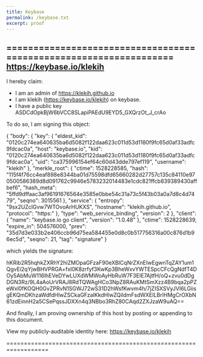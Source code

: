 ```yaml
---
title: Keybase
permalink: /keybase.txt
excerpt: proof
---
```


==================================================================
https://keybase.io/klekih
--------------------------------------------------------------------

I hereby claim:

  * I am an admin of https://klekih.github.io
  * I am klekih (https://keybase.io/klekih) on keybase.
  * I have a public key ASDCdOpkBjW6bVCC8SLapiPAEdU9EYD5_GXQrzOt_J_crAo

To do so, I am signing this object:

{
  "body": {
    "key": {
      "eldest_kid": "0120c274ea640635ba6d5082f122daa623c011d53d1180f9fc65d0af33adfc9fdcac0a",
      "host": "keybase.io",
      "kid": "0120c274ea640635ba6d5082f122daa623c011d53d1180f9fc65d0af33adfc9fdcac0a",
      "uid": "ca375996154ef64c60d43dde797ef119",
      "username": "klekih"
    },
    "merkle_root": {
      "ctime": 1528228585,
      "hash": "115f4f76cc4eaf898e8344ba01d75598dfd65660282d27757c135c84110e970500586389d8d091762c9946e5783232014483e1cdc821ffcb839389430affbef6",
      "hash_meta": "5ffd9dffaac3af96191676564e3585e0bbe54c31a73c5f43b03a0a7d8c4d7479",
      "seqno": 3015561
    },
    "service": {
      "entropy": "9sx2UZcIGvw7WTOvoArHUKXS",
      "hostname": "klekih.github.io",
      "protocol": "https:"
    },
    "type": "web_service_binding",
    "version": 2
  },
  "client": {
    "name": "keybase.io go client",
    "version": "1.0.48"
  },
  "ctime": 1528228639,
  "expire_in": 504576000,
  "prev": "35d7d3e033b2e406ccb96d75ea584455e0d8c0b517756316a00c876d1b96ec5d",
  "seqno": 21,
  "tag": "signature"
}

which yields the signature:

hKRib2R5hqhkZXRhY2hlZMOpaGFzaF90eXBlCqNrZXnEIwEgwnTqZAY1um1QgvEi2qYjwBHVPRGA+fxl0K8zrfyf3KwKp3BheWxvYWTESpcCFcQgNdfT4DOy5AbMuW116lhEVeDYwLUXdWMWoAyHbRuW7F3EIE7AjtfH/oQ+zvu0dDgDGN3Rz/9L4aAoUrVRAJ8RdTQWAgHCo3NpZ8RAuKMtSmXzz4B9bqa2pPZeWxl0fKOQH0GvZPRvN1SGWJ72wS31D2hWsfKwvm4h/7jZISXSVyJVI6LGiisgEKQmDKhzaWdfdHlwZSCkaGFzaIKkdHlwZQildmFsdWXEILBrlHMgCrOXbN61zdEinnH2a5CSePqssJDXXn4q3NBbo3RhZ80CAqd2ZXJzaW9uAQ==

And finally, I am proving ownership of this host by posting or
appending to this document.

View my publicly-auditable identity here: https://keybase.io/klekih

==================================================================
